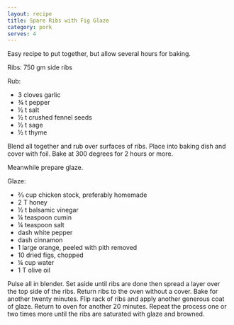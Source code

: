 ```yaml
---
layout: recipe
title: Spare Ribs with Fig Glaze
category: pork
serves: 4
---
```

Easy recipe to put together, but allow several hours for baking.

Ribs: 
750 gm side ribs

Rub:

- 3 cloves garlic
- ¾ t pepper
- ½ t salt
- ½ t crushed fennel seeds
- ½ t sage
- ½ t thyme

Blend all together and rub over surfaces of ribs.  Place into baking dish and cover with foil.  Bake at 300 degrees for 2 hours or more.

Meanwhile prepare glaze.

Glaze:

- ⅔ cup chicken stock, preferably homemade
- 2 T honey
- ½ t balsamic vinegar
- ¼ teaspoon cumin
- ¼ teaspoon salt
- dash white pepper
- dash cinnamon
- 1 large orange, peeled with pith removed
- 10 dried figs, chopped
- ¼ cup water
- 1 T olive oil

Pulse all in blender. Set aside until ribs are done then spread a layer over the top side of the ribs.  Return ribs to the oven without a cover. Bake for another twenty minutes.  Flip rack of ribs and apply another generous coat of glaze. Return to oven for another 20 minutes. Repeat the process one or two times more until the ribs are saturated with glaze and browned.
